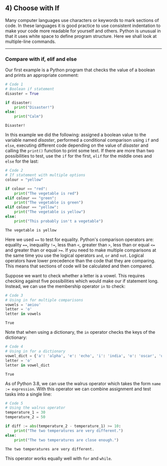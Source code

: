 ## 4) Choose with If

Many computer languages use characters or keywords to mark sections of code. In these languages it is good practice to use consistent indentation to make your code more readable for yourself and others. Python is unusual in that it uses white space to define program structure. Here we shall look at multiple-line commands.

---

### Compare with if, elif and else

Our first example is a Python program that checks the value of a boolean and prints an appropriate comment:

```python
# Code 1
# Boolean if statement
disaster = True

if disaster:
    print("Disaster!")
else:
    print("Calm")
```

```output
Disaster!
```

In this example we did the following: assigned a boolean value to the variable named *disaster*, performed a conditional comparison using `if` and `else`, executing different code depending on the value of *disaster* and calling the `print()` function to print some text. If there are more than two possibilities to test, use the `if` for the first, `elif` for the middle ones and `else` for the last:

```python
# Code 2
# If statement with multiple options
colour = "yellow"

if colour == "red":
    print("The vegetable is red")
elif colour == "green":
    print("The vegetable is green")
elif colour == "yellow":
    print("The vegetable is yellow")
else:
    print("This probably isn't a vegetable")
```

```output
The vegetable is yellow
```

Here we used `==` to test for equality. Python's comparison operators are: equality `==`, inequality `!=`, less than `<`, greater than `>`, less than or equal `<=` and greater than or equal `>=`. If you need to make multiple comparisons at the same time you use the logical operators `and`, `or` and `not`. Logical operators have lower precedence than the code that they are comparing. This means that sections of code will be calculated and then compared. 

Suppose we want to check whether a letter is a vowel. This requires checking against five possibilities which would make our if statement long. Instead, we can use the membership operator `in` to check:

```python
# Code 3
# Using in for multiple comparisons
vowels = 'aeiou'
letter = 'o'
letter in vowels
```

```output
True
```

Note that when using a dictionary, the `in` operator checks the keys of the dictionary:

```python
# Code 4
# Using in for a dictionary
vowel_dict = {'a': 'alpha', 'e': 'echo', 'i': 'india', 'o': 'oscar', 'u': 'uniform'}
letter = 'o'
letter in vowel_dict
```

```output
True
```

As of Python 3.8, we can use the walrus operator which takes the form `name := expression`. With this operator we can combine assignment and test tasks into a single line:

```python
# Code 5
# Using the walrus operator
temperature_1 = 30
temperature_2 = 50

if diff := abs(temperature_2 - temperature_1) >= 10:
    print("The two temperatures are very different.")
else:
    print("The two temperatures are close enough.")
```

```output
The two temperatures are very different.
```

This operator works equally well with `for` and `while`.
